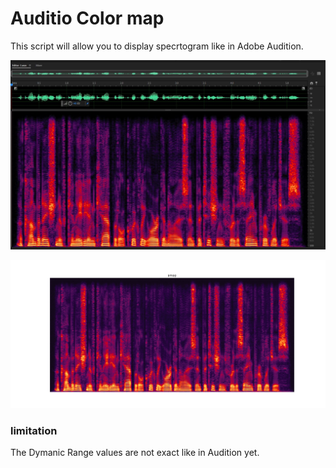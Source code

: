 # Auditio Color map

This script will allow you to display specrtogram like in Adobe Audition.

![alt text](https://github.com/asher-bs/Audition-color-map/blob/main/Audition_spec.JPG)

![alt text](https://github.com/asher-bs/Audition-color-map/blob/main/amap_spec2.png)


### limitation 
The Dymanic Range values are not exact like in Audition yet.
